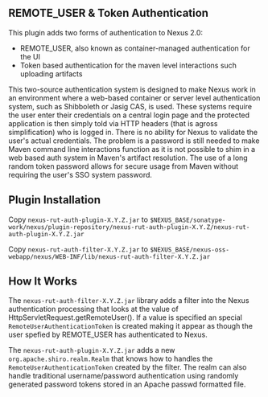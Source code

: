 ## REMOTE_USER & Token Authentication
This plugin adds two forms of authentication to Nexus 2.0:

- REMOTE_USER, also known as container-managed authentication for the UI
- Token based authentication for the maven level interactions such uploading artifacts

This two-source authentication system is designed to make Nexus work in an environment where a web-based container or server level authentication system, such as Shibboleth or Jasig CAS, is used. These systems require the user enter their credentials on a central login page and the protected application is then simply told via HTTP headers (that is agross simplification) who is logged in. There is no ability for Nexus to validate the user's actual credentials. The problem is a password is still needed to make Maven command line interactions function as it is not possible to shim in a web based auth system in Maven's artifact resolution. The use of a long random token password allows for secure usage from Maven without requiring the user's SSO system password.

## Plugin Installation
Copy `nexus-rut-auth-plugin-X.Y.Z.jar` to `$NEXUS_BASE/sonatype-work/nexus/plugin-repository/nexus-rut-auth-plugin-X.Y.Z/nexus-rut-auth-plugin-X.Y.Z.jar`

Copy `nexus-rut-auth-filter-X.Y.Z.jar` to `$NEXUS_BASE/nexus-oss-webapp/nexus/WEB-INF/lib/nexus-rut-auth-filter-X.Y.Z.jar`

## How It Works
The `nexus-rut-auth-filter-X.Y.Z.jar` library adds a filter into the Nexus authentication processing that looks at the value of HttpServletRequest.getRemoteUser(). If a value is specified an special `RemoteUserAuthenticationToken` is created making it appear as though the user spefied by REMOTE_USER has authenticated to Nexus.

The `nexus-rut-auth-plugin-X.Y.Z.jar` adds a new `org.apache.shiro.realm.Realm` that knows how to handles the `RemoteUserAuthenticationToken` created by the filter. The realm can also handle traditional username/password authentication using randomly generated password tokens stored in an Apache passwd formatted file.

